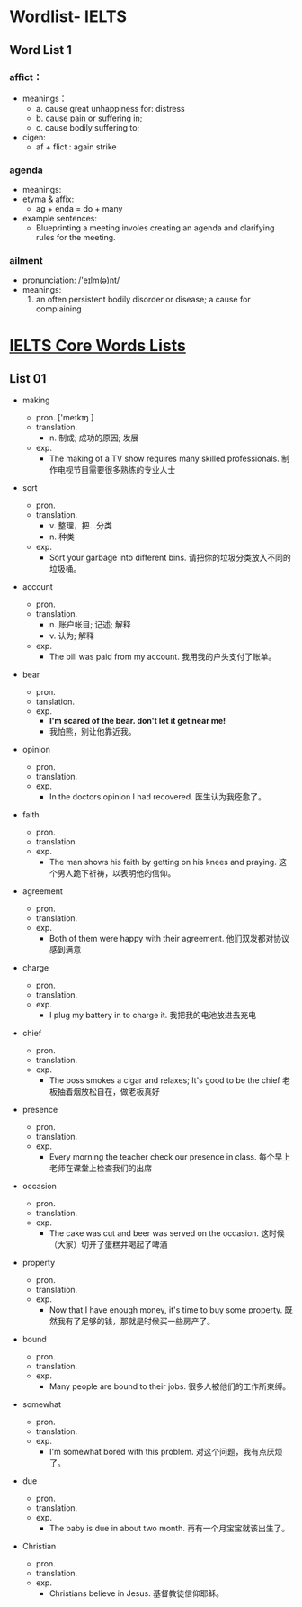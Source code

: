  Wordlist- IELTS
=================


 Word List 1
-------------

### affict：
  - meanings：
    + a. cause great unhappiness for: distress
    + b. cause pain or suffering in;
    + c. cause bodily suffering to;
  - cigen:
    + af + flict : again strike

### agenda
  - meanings:
  - etyma & affix:
    + ag + enda = do + many
  - example sentences:
    + Blueprinting a meeting involes creating an agenda and clarifying rules for the meeting.

### ailment
  - pronunciation: /'eɪlm(ə)nt/ 
  - meanings:
    1. an often persistent bodily disorder or disease; a cause for complaining




 [IELTS Core Words Lists](http://www.baicizhan.com)
====================================================

## List 01

* making 
    + pron. ['meɪkɪŋ ]
    + translation.  
        - n. 制成; 成功的原因; 发展 
    + exp. 
        - The making of a TV show requires many skilled professionals.
          制作电视节目需要很多熟练的专业人士

* sort
    + pron.
    + translation.
        - v. 整理，把...分类
        - n. 种类
    + exp.
        - Sort your garbage into different bins.
          请把你的垃圾分类放入不同的垃圾桶。

* account
    + pron.
    + translation.
        - n. 账户帐目; 记述; 解释
        - v. 认为; 解释
    + exp.
        - The bill was paid from my account.
          我用我的户头支付了账单。

* bear
    + pron.
    + tanslation.
    + exp.
        - **I'm scared of the bear. don't let it get near me!**
        - 我怕熊，别让他靠近我。

* opinion
    + pron.
    + translation.
    + exp.
        - In the doctors opinion I had recovered.
          医生认为我痊愈了。

* faith
    + pron.
    + translation.
    + exp.
        - The man shows his faith by getting on his knees and praying.
          这个男人跪下祈祷，以表明他的信仰。
 

* agreement
    + pron.
    + translation.
    + exp.
        - Both of them were happy with their agreement.
          他们双发都对协议感到满意

* charge
    + pron.
    + translation.
    + exp.
        - I plug my battery in to charge it.
          我把我的电池放进去充电

  
* chief
    + pron.
    + translation.
    + exp.
        - The boss smokes a cigar and relaxes; It's good to be the chief
          老板抽着烟放松自在，做老板真好

* presence
    + pron.
    + translation.
    + exp.
        - Every morning the teacher check our presence in class.
          每个早上老师在课堂上检查我们的出席

          
* occasion
    + pron.
    + translation.
    + exp.
        - The cake was cut and beer was served on the occasion.
          这时候（大家）切开了蛋糕并喝起了啤酒

         
* property
    + pron.
    + translation.
    + exp.
        - Now that I have enough money, it's time to buy some property.
          既然我有了足够的钱，那就是时候买一些房产了。
         
* bound
    + pron.
    + translation.
    + exp.
        - Many people are bound to their jobs.
          很多人被他们的工作所束缚。

* somewhat
    + pron.
    + translation.
    + exp.
        - I'm somewhat bored with this problem.
          对这个问题，我有点厌烦了。

* due
    + pron.
    + translation.
    + exp.
        - The baby is due in about two month.
          再有一个月宝宝就该出生了。

* Christian
    + pron.
    + translation.
    + exp.
        - Christians believe in Jesus.
          基督教徒信仰耶稣。




<!-- vim: se ai si et ts=4 sw=4 ft=markdown ff=unix: -->
